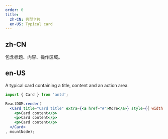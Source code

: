 ```yaml
---
order: 0
title:
  zh-CN: 典型卡片
  en-US: Typical card
---
```


## zh-CN

包含标题、内容、操作区域。

## en-US

A typical card containing a title, content and an action area.

````jsx
import { Card } from 'antd';

ReactDOM.render(
  <Card title="Card title" extra={<a href="#">More</a>} style={{ width: 300 }}>
    <p>Card content</p>
    <p>Card content</p>
    <p>Card content</p>
  </Card>
, mountNode);
````
